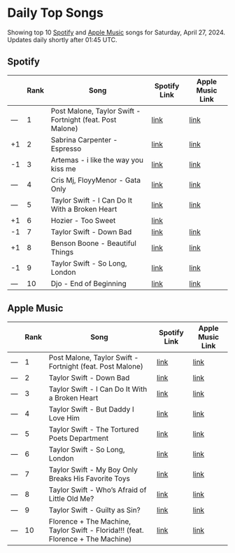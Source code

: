 # Daily Top Songs

Showing top 10 [Spotify](#spotify) and [Apple Music](#apple-music) songs for Saturday, April 27, 2024. Updates daily shortly after 01:45 UTC.

## Spotify

|             | Rank            | Song            | Spotify Link                    | Apple Music Link                                                                             |
| ----------- | --------------- | --------------- | ------------------------------- | -------------------------------------------------------------------------------------------- |
| — | 1 | Post Malone, Taylor Swift - Fortnight (feat. Post Malone) | [link](https://open.spotify.com/track/2OzhQlSqBEmt7hmkYxfT6m) | [link](https://music.apple.com/us/song/fortnight-feat-post-malone/1742057775) |
| +1 | 2 | Sabrina Carpenter - Espresso | [link](https://open.spotify.com/track/2qSkIjg1o9h3YT9RAgYN75) | [link](https://music.apple.com/us/song/espresso/1740212434) |
| -1 | 3 | Artemas - i like the way you kiss me | [link](https://open.spotify.com/track/2GxrNKugF82CnoRFbQfzPf) | [link](https://music.apple.com/us/song/i-like-the-way-you-kiss-me/1736426869) |
| — | 4 | Cris Mj, FloyyMenor - Gata Only | [link](https://open.spotify.com/track/6XjDF6nds4DE2BBbagZol6) | [link](https://music.apple.com/us/song/gata-only/1727813561) |
| — | 5 | Taylor Swift - I Can Do It With a Broken Heart | [link](https://open.spotify.com/track/4q5YezDOIPcoLr8R81x9qy) | [link](https://music.apple.com/us/song/i-can-do-it-with-a-broken-heart/1742058104) |
| +1 | 6 | Hozier - Too Sweet | [link](https://open.spotify.com/track/3HMY0r2BAdpasXMY8rseR0) |  |
| -1 | 7 | Taylor Swift - Down Bad | [link](https://open.spotify.com/track/2F3N9tdombb64aW6VtZOdo) | [link](https://music.apple.com/us/song/down-bad/1736268377) |
| +1 | 8 | Benson Boone - Beautiful Things | [link](https://open.spotify.com/track/6tNQ70jh4OwmPGpYy6R2o9) | [link](https://music.apple.com/us/song/beautiful-things/1724488124) |
| -1 | 9 | Taylor Swift - So Long, London | [link](https://open.spotify.com/track/0mWVScJbxO3tbXuiZOxYZE) | [link](https://music.apple.com/us/song/so-long-london/1736268386) |
| — | 10 | Djo - End of Beginning | [link](https://open.spotify.com/track/3qhlB30KknSejmIvZZLjOD) | [link](https://music.apple.com/us/song/end-of-beginning/1632448108) |

## Apple Music

|             | Rank            | Song            | Spotify Link                    | Apple Music Link                   |
| ----------- | --------------- | --------------- | ------------------------------- | ---------------------------------- |
| — | 1 | Post Malone, Taylor Swift - Fortnight (feat. Post Malone) | [link](https://open.spotify.com/track/2OzhQlSqBEmt7hmkYxfT6m) | [link](https://music.apple.com/us/song/fortnight-feat-post-malone/1742057775) |
| — | 2 | Taylor Swift - Down Bad | [link](https://open.spotify.com/track/2F3N9tdombb64aW6VtZOdo) | [link](https://music.apple.com/us/song/down-bad/1736268377) |
| — | 3 | Taylor Swift - I Can Do It With a Broken Heart | [link](https://open.spotify.com/track/4q5YezDOIPcoLr8R81x9qy) | [link](https://music.apple.com/us/song/i-can-do-it-with-a-broken-heart/1742058104) |
| — | 4 | Taylor Swift - But Daddy I Love Him | [link](https://open.spotify.com/track/5og4Qzt92jJzVDkOtSEilb) | [link](https://music.apple.com/us/song/but-daddy-i-love-him/1736268392) |
| — | 5 | Taylor Swift - The Tortured Poets Department | [link](https://open.spotify.com/track/3NMrVbIVWT3fPXBj0rNDKG) | [link](https://music.apple.com/us/song/the-tortured-poets-department/1736268195) |
| — | 6 | Taylor Swift - So Long, London | [link](https://open.spotify.com/track/0mWVScJbxO3tbXuiZOxYZE) | [link](https://music.apple.com/us/song/so-long-london/1736268386) |
| — | 7 | Taylor Swift - My Boy Only Breaks His Favorite Toys | [link](https://open.spotify.com/track/05msZuGKP3OCUGQnvLBOf4) | [link](https://music.apple.com/us/song/my-boy-only-breaks-his-favorite-toys/1736268196) |
| — | 8 | Taylor Swift - Who’s Afraid of Little Old Me? | [link](https://open.spotify.com/track/36t6frENUtCYKuZus6aYDO) | [link](https://music.apple.com/us/song/whos-afraid-of-little-old-me/1742058100) |
| — | 9 | Taylor Swift - Guilty as Sin? | [link](https://open.spotify.com/track/5CUI8RI70agSuT2fIeYuK0) | [link](https://music.apple.com/us/song/guilty-as-sin/1742058097) |
| — | 10 | Florence + The Machine, Taylor Swift - Florida!!! (feat. Florence + The Machine) | [link](https://open.spotify.com/track/3ZVFcD8Wlw9T9klGqmJf9F) | [link](https://music.apple.com/us/song/florida-feat-florence-the-machine/1736268400) |

